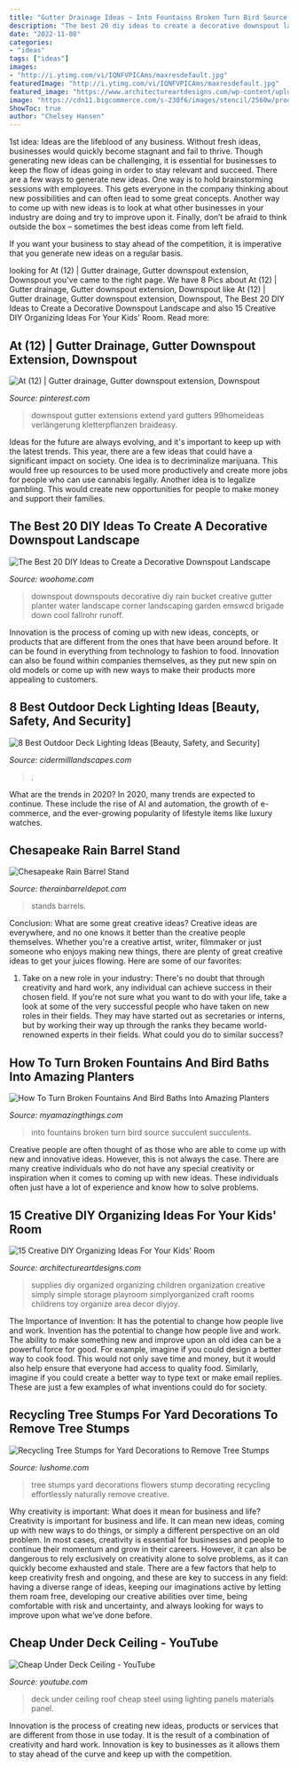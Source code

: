 ```yaml
---
title: "Gutter Drainage Ideas ~ Into Fountains Broken Turn Bird Source Succulent Succulents"
description: "The best 20 diy ideas to create a decorative downspout landscape"
date: "2022-11-08"
categories:
- "ideas"
tags: ["ideas"]
images:
- "http://i.ytimg.com/vi/IQNFVPICAms/maxresdefault.jpg"
featuredImage: "http://i.ytimg.com/vi/IQNFVPICAms/maxresdefault.jpg"
featured_image: "https://www.architectureartdesigns.com/wp-content/uploads/2017/02/15-Creative-DIY-Organizing-Ideas-For-Your-Kids-Room-12.jpg"
image: "https://cdn11.bigcommerce.com/s-230f6/images/stencil/2560w/products/118/559/COMBOstandTcottaB__64850.1412613685.jpg?c=2"
ShowToc: true
author: "Chelsey Hansen"
---
```



1st idea:
Ideas are the lifeblood of any business. Without fresh ideas, businesses would quickly become stagnant and fail to thrive. Though generating new ideas can be challenging, it is essential for businesses to keep the flow of ideas going in order to stay relevant and succeed.
There are a few ways to generate new ideas. One way is to hold brainstorming sessions with employees. This gets everyone in the company thinking about new possibilities and can often lead to some great concepts. Another way to come up with new ideas is to look at what other businesses in your industry are doing and try to improve upon it. Finally, don’t be afraid to think outside the box – sometimes the best ideas come from left field.

If you want your business to stay ahead of the competition, it is imperative that you generate new ideas on a regular basis.

	

		
looking for At (12) | Gutter drainage, Gutter downspout extension, Downspout you've came to the right page. We have 8 Pics about At (12) | Gutter drainage, Gutter downspout extension, Downspout like At (12) | Gutter drainage, Gutter downspout extension, Downspout, The Best 20 DIY Ideas to Create a Decorative Downspout Landscape and also 15 Creative DIY Organizing Ideas For Your Kids&#039; Room. Read more:
		
    
## At (12) | Gutter Drainage, Gutter Downspout Extension, Downspout

<img loading=lazy src="https://i.pinimg.com/736x/eb/90/af/eb90af33144917a3e84406901bcff491.jpg" onerror="this.onerror=null;this.src='https://tse4.mm.bing.net/th?id=OIP.Fn-fmepG-h67JnVpo1mHKwAAAA&amp;pid=15.1';" alt="At (12) | Gutter drainage, Gutter downspout extension, Downspout">

_Source: pinterest.com_

>downspout gutter extensions extend yard gutters 99homeideas verlängerung kletterpflanzen braideasy. 

	

Ideas for the future are always evolving, and it's important to keep up with the latest trends. This year, there are a few ideas that could have a significant impact on society. One idea is to decriminalize marijuana. This would free up resources to be used more productively and create more jobs for people who can use cannabis legally. Another idea is to legalize gambling. This would create new opportunities for people to make money and support their families.

    
## The Best 20 DIY Ideas To Create A Decorative Downspout Landscape

<img loading=lazy src="http://www.woohome.com/wp-content/uploads/2017/10/09-stainless-steel-pail-downspout.jpg" onerror="this.onerror=null;this.src='https://tse1.mm.bing.net/th?id=OIP.isg9al7t1pyjEG1p_n57BwHaJ4&amp;pid=15.1';" alt="The Best 20 DIY Ideas to Create a Decorative Downspout Landscape">

_Source: woohome.com_

>downspout downspouts decorative diy rain bucket creative gutter planter water landscape corner landscaping garden emswcd brigade down cool fallrohr runoff. 

	

Innovation is the process of coming up with new ideas, concepts, or products that are different from the ones that have been around before. It can be found in everything from technology to fashion to food. Innovation can also be found within companies themselves, as they put new spin on old models or come up with new ways to make their products more appealing to customers.

    
## 8 Best Outdoor Deck Lighting Ideas [Beauty, Safety, And Security]

<img loading=lazy src="https://www.cidermilllandscapes.com/wp-content/uploads/2020/03/outdoor-deck-lighting-ideas.jpg" onerror="this.onerror=null;this.src='https://tse1.mm.bing.net/th?id=OIP.MwZZHsTyN5MQQ3MuOU5a9QHaD4&amp;pid=15.1';" alt="8 Best Outdoor Deck Lighting Ideas [Beauty, Safety, and Security]">

_Source: cidermilllandscapes.com_

>. 

	

What are the trends in 2020?
In 2020, many trends are expected to continue. These include the rise of AI and automation, the growth of e-commerce, and the ever-growing popularity of lifestyle items like luxury watches.

    
## Chesapeake Rain Barrel Stand

<img loading=lazy src="https://cdn11.bigcommerce.com/s-230f6/images/stencil/2560w/products/118/559/COMBOstandTcottaB__64850.1412613685.jpg?c=2" onerror="this.onerror=null;this.src='https://tse1.mm.bing.net/th?id=OIP.7w0NmFMv8V1mhASLCHgBgQHaKP&amp;pid=15.1';" alt="Chesapeake Rain Barrel Stand">

_Source: therainbarreldepot.com_

>stands barrels. 

	

Conclusion: What are some great creative ideas?
Creative ideas are everywhere, and no one knows it better than the creative people themselves. Whether you're a creative artist, writer, filmmaker or just someone who enjoys making new things, there are plenty of great creative ideas to get your juices flowing. Here are some of our favorites: 
1. Take on a new role in your industry: There's no doubt that through creativity and hard work, any individual can achieve success in their chosen field. If you're not sure what you want to do with your life, take a look at some of the very successful people who have taken on new roles in their fields. They may have started out as secretaries or interns, but by working their way up through the ranks they became world-renowned experts in their fields. What could you do to similar success? 


    
## How To Turn Broken Fountains And Bird Baths Into Amazing Planters

<img loading=lazy src="http://myamazingthings.com/wp-content/uploads/2017/04/succulents-1.jpg" onerror="this.onerror=null;this.src='https://tse2.mm.bing.net/th?id=OIP.IxgsrxIF053OqY80FoUDdQHaJ4&amp;pid=15.1';" alt="How To Turn Broken Fountains And Bird Baths Into Amazing Planters">

_Source: myamazingthings.com_

>into fountains broken turn bird source succulent succulents. 

	

Creative people are often thought of as those who are able to come up with new and innovative ideas. However, this is not always the case. There are many creative individuals who do not have any special creativity or inspiration when it comes to coming up with new ideas. These individuals often just have a lot of experience and know how to solve problems.

    
## 15 Creative DIY Organizing Ideas For Your Kids&#039; Room

<img loading=lazy src="https://www.architectureartdesigns.com/wp-content/uploads/2017/02/15-Creative-DIY-Organizing-Ideas-For-Your-Kids-Room-12.jpg" onerror="this.onerror=null;this.src='https://tse3.mm.bing.net/th?id=OIP.OFj9x13Io029FNs_lDXlGAHaLI&amp;pid=15.1';" alt="15 Creative DIY Organizing Ideas For Your Kids&#039; Room">

_Source: architectureartdesigns.com_

>supplies diy organized organizing children organization creative simply simple storage playroom simplyorganized craft rooms childrens toy organize area decor diyjoy. 

	

The Importance of Invention: It has the potential to change how people live and work.
Invention has the potential to change how people live and work. The ability to make something new and improve upon an old idea can be a powerful force for good. For example, imagine if you could design a better way to cook food. This would not only save time and money, but it would also help ensure that everyone had access to quality food. Similarly, imagine if you could create a better way to type text or make email replies. These are just a few examples of what inventions could do for society.

    
## Recycling Tree Stumps For Yard Decorations To Remove Tree Stumps

<img loading=lazy src="https://www.lushome.com/wp-content/uploads/2013/07/tree-stump-planter-decorating-with-flowers-9.jpg" onerror="this.onerror=null;this.src='https://tse3.mm.bing.net/th?id=OIP.m2VukuF6rOmnKCAaO8zShgHaJ3&amp;pid=15.1';" alt="Recycling Tree Stumps for Yard Decorations to Remove Tree Stumps">

_Source: lushome.com_

>tree stumps yard decorations flowers stump decorating recycling effortlessly naturally remove creative. 

	

Why creativity is important: What does it mean for business and life?
Creativity is important for business and life. It can mean new ideas, coming up with new ways to do things, or simply a different perspective on an old problem. In most cases, creativity is essential for businesses and people to continue their momentum and grow in their careers. However, it can also be dangerous to rely exclusively on creativity alone to solve problems, as it can quickly become exhausted and stale. There are a few factors that help to keep creativity fresh and ongoing, and these are key to success in any field: having a diverse range of ideas, keeping our imaginations active by letting them roam free, developing our creative abilities over time, being comfortable with risk and uncertainty, and always looking for ways to improve upon what we’ve done before.

    
## Cheap Under Deck Ceiling - YouTube

<img loading=lazy src="http://i.ytimg.com/vi/IQNFVPICAms/maxresdefault.jpg" onerror="this.onerror=null;this.src='https://tse3.mm.bing.net/th?id=OIP.NZrqTQqr1fJJv3QdNiWeHQHaEK&amp;pid=15.1';" alt="Cheap Under Deck Ceiling - YouTube">

_Source: youtube.com_

>deck under ceiling roof cheap steel using lighting panels materials panel. 

	

Innovation is the process of creating new ideas, products or services that are different from those in use today. It is the result of a combination of creativity and hard work. Innovation is key to businesses as it allows them to stay ahead of the curve and keep up with the competition.

